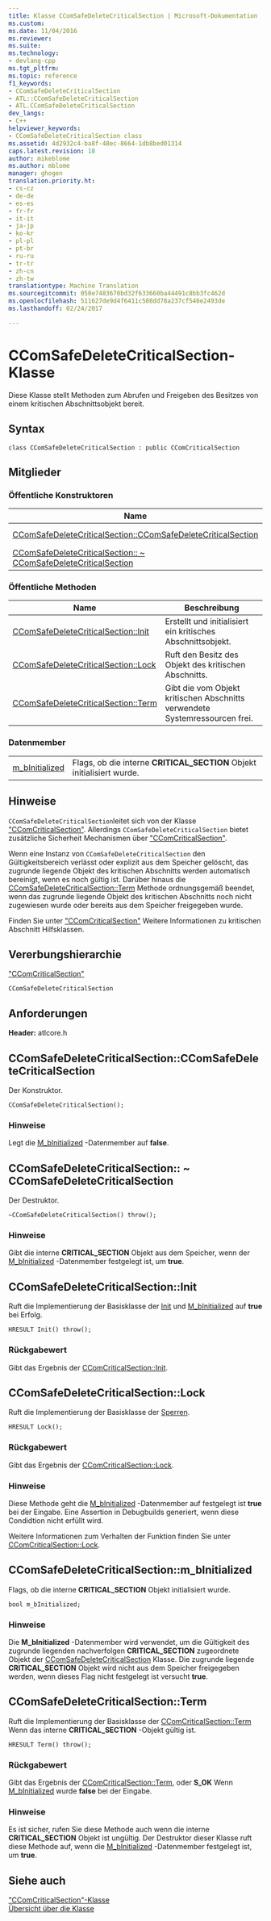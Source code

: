 ```yaml
---
title: Klasse CComSafeDeleteCriticalSection | Microsoft-Dokumentation
ms.custom: 
ms.date: 11/04/2016
ms.reviewer: 
ms.suite: 
ms.technology:
- devlang-cpp
ms.tgt_pltfrm: 
ms.topic: reference
f1_keywords:
- CComSafeDeleteCriticalSection
- ATL::CComSafeDeleteCriticalSection
- ATL.CComSafeDeleteCriticalSection
dev_langs:
- C++
helpviewer_keywords:
- CComSafeDeleteCriticalSection class
ms.assetid: 4d2932c4-ba8f-48ec-8664-1db8bed01314
caps.latest.revision: 18
author: mikeblome
ms.author: mblome
manager: ghogen
translation.priority.ht:
- cs-cz
- de-de
- es-es
- fr-fr
- it-it
- ja-jp
- ko-kr
- pl-pl
- pt-br
- ru-ru
- tr-tr
- zh-cn
- zh-tw
translationtype: Machine Translation
ms.sourcegitcommit: 050e7483670bd32f633660ba44491c8bb3fc462d
ms.openlocfilehash: 511627de9d4f6411c508dd78a237cf546e2493de
ms.lasthandoff: 02/24/2017

---
```

# <a name="ccomsafedeletecriticalsection-class"></a>CComSafeDeleteCriticalSection-Klasse
Diese Klasse stellt Methoden zum Abrufen und Freigeben des Besitzes von einem kritischen Abschnittsobjekt bereit.  
  
## <a name="syntax"></a>Syntax  
  
```
class CComSafeDeleteCriticalSection : public CComCriticalSection
```  
  
## <a name="members"></a>Mitglieder  
  
### <a name="public-constructors"></a>Öffentliche Konstruktoren  
  
|Name|Beschreibung|  
|----------|-----------------|  
|[CComSafeDeleteCriticalSection::CComSafeDeleteCriticalSection](#ccomsafedeletecriticalsection)|Der Konstruktor.|  
|[CComSafeDeleteCriticalSection:: ~ CComSafeDeleteCriticalSection](#dtor)|Der Destruktor.|  
  
### <a name="public-methods"></a>Öffentliche Methoden  
  
|Name|Beschreibung|  
|----------|-----------------|  
|[CComSafeDeleteCriticalSection::Init](#init)|Erstellt und initialisiert ein kritisches Abschnittsobjekt.|  
|[CComSafeDeleteCriticalSection::Lock](#lock)|Ruft den Besitz des Objekt des kritischen Abschnitts.|  
|[CComSafeDeleteCriticalSection::Term](#term)|Gibt die vom Objekt kritischen Abschnitts verwendete Systemressourcen frei.|  
  
### <a name="data-members"></a>Datenmember  
  
|||  
|-|-|  
|[m_bInitialized](#m_binitialized)|Flags, ob die interne **CRITICAL_SECTION** Objekt initialisiert wurde.|  
  
## <a name="remarks"></a>Hinweise  
 `CComSafeDeleteCriticalSection`leitet sich von der Klasse ["CComCriticalSection"](../../atl/reference/ccomcriticalsection-class.md). Allerdings `CComSafeDeleteCriticalSection` bietet zusätzliche Sicherheit Mechanismen über ["CComCriticalSection"](../../atl/reference/ccomcriticalsection-class.md).  
  
 Wenn eine Instanz von `CComSafeDeleteCriticalSection` den Gültigkeitsbereich verlässt oder explizit aus dem Speicher gelöscht, das zugrunde liegende Objekt des kritischen Abschnitts werden automatisch bereinigt, wenn es noch gültig ist. Darüber hinaus die [CComSafeDeleteCriticalSection::Term](#term) Methode ordnungsgemäß beendet, wenn das zugrunde liegende Objekt des kritischen Abschnitts noch nicht zugewiesen wurde oder bereits aus dem Speicher freigegeben wurde.  
  
 Finden Sie unter ["CComCriticalSection"](../../atl/reference/ccomcriticalsection-class.md) Weitere Informationen zu kritischen Abschnitt Hilfsklassen.  
  
## <a name="inheritance-hierarchy"></a>Vererbungshierarchie  
 ["CComCriticalSection"](../../atl/reference/ccomcriticalsection-class.md)  
  
 `CComSafeDeleteCriticalSection`  
  
## <a name="requirements"></a>Anforderungen  
 **Header:** atlcore.h  
  
##  <a name="a-nameccomsafedeletecriticalsectiona--ccomsafedeletecriticalsectionccomsafedeletecriticalsection"></a><a name="ccomsafedeletecriticalsection"></a>CComSafeDeleteCriticalSection::CComSafeDeleteCriticalSection  
 Der Konstruktor.  
  
```
CComSafeDeleteCriticalSection();
```  
  
### <a name="remarks"></a>Hinweise  
 Legt die [M_bInitialized](#m_binitialized) -Datenmember auf **false**.  
  
##  <a name="a-namedtora--ccomsafedeletecriticalsectionccomsafedeletecriticalsection"></a><a name="dtor"></a>CComSafeDeleteCriticalSection:: ~ CComSafeDeleteCriticalSection  
 Der Destruktor.  
  
```
~CComSafeDeleteCriticalSection() throw();
```  
  
### <a name="remarks"></a>Hinweise  
 Gibt die interne **CRITICAL_SECTION** Objekt aus dem Speicher, wenn der [M_bInitialized](#m_binitialized) -Datenmember festgelegt ist, um **true**.  
  
##  <a name="a-nameinita--ccomsafedeletecriticalsectioninit"></a><a name="init"></a>CComSafeDeleteCriticalSection::Init  
 Ruft die Implementierung der Basisklasse der [Init](/visualstudio/debugger/init) und [M_bInitialized](#m_binitialized) auf **true** bei Erfolg.  
  
```
HRESULT Init() throw();
```  
  
### <a name="return-value"></a>Rückgabewert  
 Gibt das Ergebnis der [CComCriticalSection::Init](../../atl/reference/ccomcriticalsection-class.md#init).  
  
##  <a name="a-namelocka--ccomsafedeletecriticalsectionlock"></a><a name="lock"></a>CComSafeDeleteCriticalSection::Lock  
Ruft die Implementierung der Basisklasse der [Sperren](ccomcriticalsection-class.md#lock).  

  
```
HRESULT Lock();
```  
  
### <a name="return-value"></a>Rückgabewert  
 Gibt das Ergebnis der [CComCriticalSection::Lock](../../atl/reference/ccomcriticalsection-class.md#lock).  
  
### <a name="remarks"></a>Hinweise  
 Diese Methode geht die [M_bInitialized](#m_binitialized) -Datenmember auf festgelegt ist **true** bei der Eingabe. Eine Assertion in Debugbuilds generiert, wenn diese Condidtion nicht erfüllt wird.  
  
 Weitere Informationen zum Verhalten der Funktion finden Sie unter [CComCriticalSection::Lock](../../atl/reference/ccomcriticalsection-class.md#lock).  
  
##  <a name="a-namembinitializeda--ccomsafedeletecriticalsectionmbinitialized"></a><a name="m_binitialized"></a>CComSafeDeleteCriticalSection::m_bInitialized  
 Flags, ob die interne **CRITICAL_SECTION** Objekt initialisiert wurde.  
  
```
bool m_bInitialized;
```  
  
### <a name="remarks"></a>Hinweise  
 Die **M_bInitialized** -Datenmember wird verwendet, um die Gültigkeit des zugrunde liegenden nachverfolgen **CRITICAL_SECTION** zugeordnete Objekt der [CComSafeDeleteCriticalSection](../../atl/reference/ccomsafedeletecriticalsection-class.md) Klasse. Die zugrunde liegende **CRITICAL_SECTION** Objekt wird nicht aus dem Speicher freigegeben werden, wenn dieses Flag nicht festgelegt ist versucht **true**.  
  
##  <a name="a-nameterma--ccomsafedeletecriticalsectionterm"></a><a name="term"></a>CComSafeDeleteCriticalSection::Term  
 Ruft die Implementierung der Basisklasse der [CComCriticalSection::Term](../../atl/reference/ccomcriticalsection-class.md#term) Wenn das interne **CRITICAL_SECTION** -Objekt gültig ist.  
  
```
HRESULT Term() throw();
```  
  
### <a name="return-value"></a>Rückgabewert  
 Gibt das Ergebnis der [CComCriticalSection::Term](../../atl/reference/ccomcriticalsection-class.md#term), oder **S_OK** Wenn [M_bInitialized](#m_binitialized) wurde **false** bei der Eingabe.  
  
### <a name="remarks"></a>Hinweise  
 Es ist sicher, rufen Sie diese Methode auch wenn die interne **CRITICAL_SECTION** Objekt ist ungültig. Der Destruktor dieser Klasse ruft diese Methode auf, wenn die [M_bInitialized](#m_binitialized) -Datenmember festgelegt ist, um **true**.  
  
## <a name="see-also"></a>Siehe auch  
 ["CComCriticalSection"-Klasse](../../atl/reference/ccomcriticalsection-class.md)   
 [Übersicht über die Klasse](../../atl/atl-class-overview.md)

